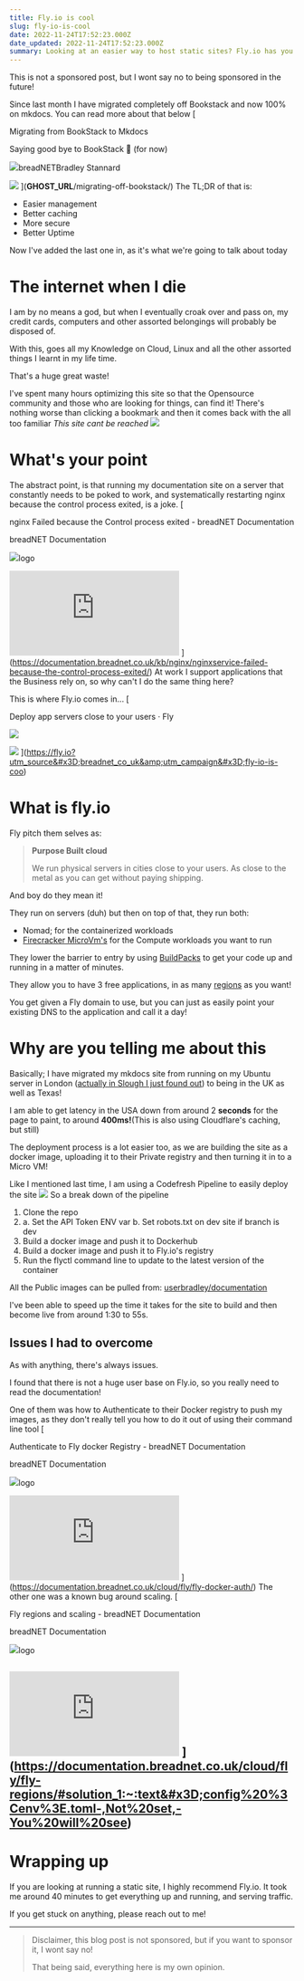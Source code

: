 ```yaml
---
title: Fly.io is cool
slug: fly-io-is-cool
date: 2022-11-24T17:52:23.000Z
date_updated: 2022-11-24T17:52:23.000Z
summary: Looking at an easier way to host static sites? Fly.io has you covered!
---
```


This is not a sponsored post, but I wont say no to being sponsored in the future!

Since last month I have migrated completely off Bookstack and now 100% on mkdocs. You can read more about that below
[

Migrating from BookStack to Mkdocs

Saying good bye to BookStack 👋 (for now)

![](https://breadnet.co.uk/favicon.png)breadNETBradley Stannard

![](https://images.unsplash.com/photo-1457694587812-e8bf29a43845?crop&#x3D;entropy&amp;cs&#x3D;tinysrgb&amp;fit&#x3D;max&amp;fm&#x3D;jpg&amp;ixid&#x3D;MnwxMTc3M3wwfDF8c2VhcmNofDEyfHxkb2N1bWVudHxlbnwwfHx8fDE2NjQ0NzM2OTM&amp;ixlib&#x3D;rb-1.2.1&amp;q&#x3D;80&amp;w&#x3D;2000)
](__GHOST_URL__/migrating-off-bookstack/)
The TL;DR of that is:

- Easier management
- Better caching
- More secure
- Better Uptime

Now I've added the last one in, as it's what we're going to talk about today

# The internet when I die

I am by no means a god, but when I eventually croak over and pass on, my credit cards, computers and other assorted belongings will probably be disposed of.

With this, goes all my Knowledge on Cloud, Linux and all the other assorted things I learnt in my life time.

That's a huge great waste!

I've spent many hours optimizing this site so that the Opensource community and those who are looking for things, can find it! There's nothing worse than clicking a bookmark and then it comes back with the all too familiar *This site cant be reached*
![](__GHOST_URL__/content/images/2022/11/image.png)

# What's your point

The abstract point, is that running my documentation site on a server that constantly needs to be poked to work, and systematically restarting nginx because the control process exited, is a joke.
[

nginx Failed because the Control process exited - breadNET Documentation

breadNET Documentation

![](https://breadnet.co.uk/favicon.ico)logo

![](https://trace-agent.breadnet.co.uk/matomo.php?idsite&#x3D;17&amp;rec&#x3D;1)
](<https://documentation.breadnet.co.uk/kb/nginx/nginxservice-failed-because-the-control-process-exited/>)
At work I support applications that the Business rely on, so why can't I do the same thing here?

This is where Fly.io comes in...
[

Deploy app servers close to your users · Fly

![](https://fly.io/phx/ui/images/favicon/apple-touch-icon-3e4c9ce127b5cd6f5516638d4bbf1dd5.png?vsn&#x3D;d)

![](https://fly.io/phx/ui/images/livebeats-4fa2c8aa83838b17b5190c9058107baa.png?vsn&#x3D;d)
](<https://fly.io?utm_source&#x3D;breadnet_co_uk&amp;utm_campaign&#x3D;fly-io-is-coo>)

# What is fly.io

Fly pitch them selves as:

> __Purpose Built cloud__
>
> We run physical servers in cities close to your users. As close to the metal as you can get without paying shipping.

And boy do they mean it!

They run on servers (duh) but then on top of that, they run both:

- Nomad; for the containerized workloads
- [Firecracker MicroVm's](https://firecracker-microvm.github.io) for the Compute workloads you want to run

They lower the barrier to entry by using [BuildPacks](buildpacks.io/) to get your code up and running in a matter of minutes.

They allow you to have 3 free applications, in as many [regions](https://documentation.breadnet.co.uk/cloud/fly/fly-regions/) as you want!

You get given a Fly domain to use, but you can just as easily point your existing DNS to the application and call it a day!

# Why are you telling me about this

Basically; I have migrated my mkdocs site from running on my Ubuntu server in London ([actually in Slough I just found out](https://www.equinix.co.uk/data-centers/europe-colocation/united-kingdom-colocation/london-data-centers/ld5)) to being in the UK as well as Texas!

I am able to get latency in the USA down from around 2 __seconds__ for the page to paint, to around **400ms!**(This is also using Cloudflare's caching, but still)

The deployment process is a lot easier too, as we are building the site as a docker image, uploading it to their Private registry and then turning it in to a Micro VM!

Like I mentioned last time, I am using a Codefresh Pipeline to easily deploy the site
![](__GHOST_URL__/content/images/2022/11/image-1.png)
So a break down of the pipeline

1. Clone the repo
2. a. Set the API Token ENV var b. Set robots.txt on dev site if branch is dev
3. Build a docker image and push it to Dockerhub
4. Build a docker image and push it to Fly.io's registry
5. Run the flyctl command line to update to the latest version of the container

All the Public images can be pulled from: [userbradley/documentation](https://hub.docker.com/r/userbradley/documentation)

I've been able to speed up the time it takes for the site to build and then become live from around 1:30 to 55s.

## Issues I had to overcome

As with anything, there's always issues.

I found that there is not a huge user base on Fly.io, so you really need to read the documentation!

One of them was how to Authenticate to their Docker registry to push my images, as they don't really tell you how to do it out of using their command line tool
[

Authenticate to Fly docker Registry - breadNET Documentation

breadNET Documentation

![](https://breadnet.co.uk/favicon.ico)logo

![](https://trace-agent.breadnet.co.uk/matomo.php?idsite&#x3D;17&amp;rec&#x3D;1)
](<https://documentation.breadnet.co.uk/cloud/fly/fly-docker-auth/>)
The other one was a known bug around scaling.
[

Fly regions and scaling - breadNET Documentation

breadNET Documentation

![](https://breadnet.co.uk/favicon.ico)logo

![](https://trace-agent.breadnet.co.uk/matomo.php?idsite&#x3D;17&amp;rec&#x3D;1)
](<https://documentation.breadnet.co.uk/cloud/fly/fly-regions/#solution_1:~:text&#x3D;config%20%3Cenv%3E.toml-,Not%20set,-You%20will%20see>)
---

# Wrapping up

If you are looking at running a static site, I highly recommend Fly.io. It took me around 40 minutes to get everything up and running, and serving traffic.

If you get stuck on anything, please reach out to me!

---

> Disclaimer, this blog post is not sponsored, but if you want to sponsor it, I wont say no!
>
> That being said, everything here is my own opinion.
